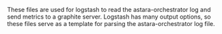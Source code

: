These files are used for logstash to read the astara-orchestrator log and send
metrics to a graphite server.  Logstash has many output options, so these files
serve as a template for parsing the astara-orchestrator log file.
